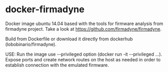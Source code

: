 # docker-firmadyne
Docker image ubuntu 14.04 based with the tools for firmware analysis from firmadyne project.
Take a look at https://github.com/firmadyne/firmadyne.

Build from Dockerfile or download it directly from dockerhub (lobobinario/firmadyne).

USE: 
Run the image use --privileged option (docker run -it --privileged ...).
Expose ports and create network routes on the host as needed in order to establish connection with the emulated firmware.



